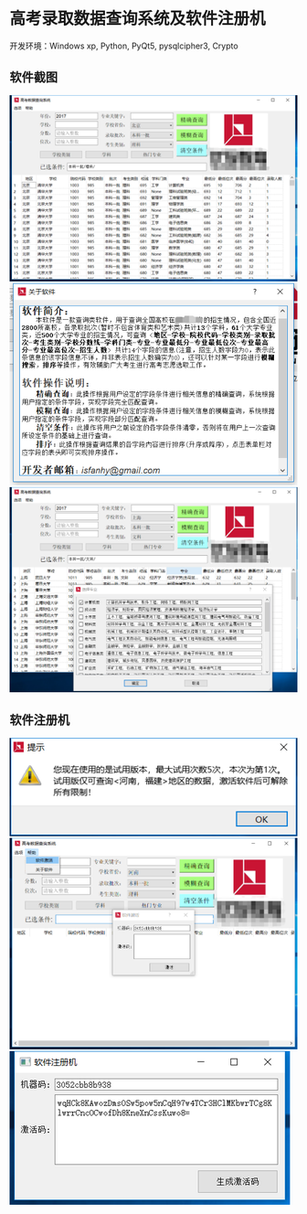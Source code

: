 # 高考录取数据查询系统及软件注册机
开发环境：Windows xp, Python, PyQt5, pysqlcipher3, Crypto

## 软件截图
![](MainWindow.png)
![](MainWindow3.png)
![](MainWindow2.png)

## 软件注册机
![](Box1.png)
![](Box2.png)
![](Box3.png)




